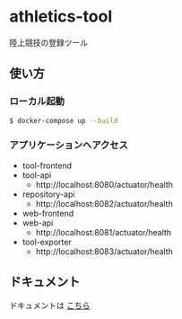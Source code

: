 # athletics-tool

陸上競技の登録ツール

## 使い方

### ローカル起動

```sh
$ docker-compose up --build
```

### アプリケーションへアクセス

- tool-frontend
- tool-api
	- http://localhost:8080/actuator/health
- repository-api
	- http://localhost:8082/actuator/health
- web-frontend
- web-api
	- http://localhost:8081/actuator/health
- tool-exporter
	- http://localhost:8083/actuator/health

## ドキュメント

ドキュメントは [こちら](./docs/README.md) 
